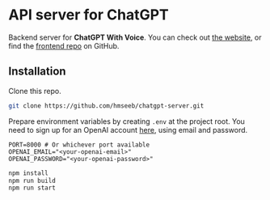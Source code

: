 # API server for ChatGPT

Backend server for **ChatGPT With Voice**. You can check out [the website](https://hmseeb.github.io/chatgpt), or find the [frontend repo](https://github.com/hmseeb/chatgpt) on GitHub.

## Installation
Clone this repo.

```bash
git clone https://github.com/hmseeb/chatgpt-server.git
```

Prepare environment variables by creating `.env` at the project root. You need to sign up for an OpenAI account [here](https://openai.com/api/), using email and password.

```t
PORT=8000 # Or whichever port available
OPENAI_EMAIL="<your-openai-email>"
OPENAI_PASSWORD="<your-openai-password>"
```

```bash
npm install
npm run build
npm run start
```
